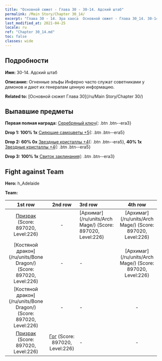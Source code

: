 ```yaml
---
title: "Основной сюжет - Глава 30 - 30-14. Адский штаб"
permalink: /Main Story/Chapter 30_14/
excerpt: "Глава 30 - 14. Эра хаоса  Основной сюжет - Глава 30_14. 30-14. Адский штаб"
last_modified_at: 2021-04-25
locale: ru
ref: "Chapter 30_14.md"
toc: false
classes: wide
---
```


## Подробности

 **Имя:** 30-14. Адский штаб

 **Описание:** Огненные эльфы Инферно часто служат советниками у демонов и дают их генералам ценную информацию.

 **Related to:** [Основной сюжет Глава 30](/ru/Main Story/Chapter 30/)

## Выпавшие предметы

 **Первая полная награда:** [Серебряный ключ](/ItemsRU/con_693/){: .btn .btn--era3}

 **Drop 1:** **100% 1x** [Сияющие самоцветы +5](/ItemsRU/mat_100/){: .btn .btn--era5}

 **Drop 2:** **60% 0x** [Звездные кристаллы +4](/ItemsRU/mat_94/){: .btn .btn--era5}, **40% 1x** [Звездные кристаллы +4](/ItemsRU/mat_94/){: .btn .btn--era5}

 **Drop 3:** **100% 1x** [Свиток заклинания](/ItemsRU/con_694/){: .btn .btn--era3}


## Fight against Team
 **Hero:** h_Adelaide

 **Team:**


  | 1st row | 2nd row | 3rd row | 4th row |
  |:----:|:----:|:----|:----:|
  | [Призрак](/ru/units/Wight/) (Score: 897020, Level:226)  | - | [Архимаг](/ru/units/Arch Mage/) (Score: 897020, Level:226)  | [Архимаг](/ru/units/Arch Mage/) (Score: 897020, Level:226)  |
  | [Костяной дракон](/ru/units/Bone Dragon/) (Score: 897020, Level:226)  | - | - | [Архимаг](/ru/units/Arch Mage/) (Score: 897020, Level:226)  |
  | [Костяной дракон](/ru/units/Bone Dragon/) (Score: 897020, Level:226)  | - | - | - |
  | [Призрак](/ru/units/Wight/) (Score: 897020, Level:226)  | [Гог](/ru/units/Gog/) (Score: 897020, Level:226)  | - | - |


